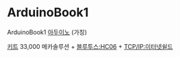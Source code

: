 # ArduinoBook1
ArduinoBook1
[아두이노](http://arduio.cc) (가칭)

[키트](http://bitly.kr/UwAgYZ) 33,000 메카솔루션 +
[블루투스:HC06](http://mechasolution.com/shop/goods/goods_view.php?goodsno=71794) +
[TCP/IP:이터넷쉴드](http://mechasolution.com/shop/goods/goods_view.php?goodsno=1357)
